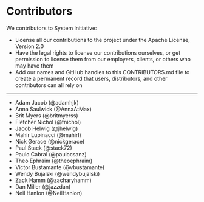# Contributors

We contributors to System Initiative:

- License all our contributions to the project under the Apache License, Version
  2.0
- Have the legal rights to license our contributions ourselves, or get
  permission to license them from our employers, clients, or others who may have
  them
- Add our names and GitHub handles to this CONTRIBUTORS.md file to create a
  permanent record that users, distributors, and other contributors can all rely
  on

---

- Adam Jacob (@adamhjk)
- Anna Saulwick (@AnnaAtMax)
- Brit Myers (@britmyerss)
- Fletcher Nichol (@fnichol)
- Jacob Helwig (@jhelwig)
- Mahir Lupinacci (@mahirl)
- Nick Gerace (@nickgerace)
- Paul Stack (@stack72)
- Paulo Cabral (@paulocsanz)
- Theo Ephraim (@theoephraim)
- Victor Bustamante (@vbustamante)
- Wendy Bujalski (@wendybujalski)
- Zack Hamm (@zacharyhamm)
- Dan Miller (@jazzdan)
- Neil Hanlon (@NeilHanlon)
